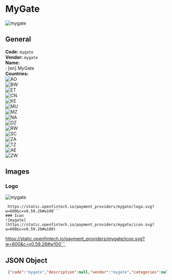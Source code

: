 # MyGate 
![mygate](https://static.openfintech.io/payment_providers/mygate/logo.svg?w=600&c=v0.59.26#w100)  
## General 
**Code:** `mygate`  
**Vendor:** `mygate`  
**Name:**  
:	[en] MyGate  
**Countries:**  
![AO](https://cdnjs.cloudflare.com/ajax/libs/flag-icon-css/3.3.0/flags/4x3/AO.svg#w24)  
![BW](https://cdnjs.cloudflare.com/ajax/libs/flag-icon-css/3.3.0/flags/4x3/BW.svg#w24)  
![ET](https://cdnjs.cloudflare.com/ajax/libs/flag-icon-css/3.3.0/flags/4x3/ET.svg#w24)  
![CN](https://cdnjs.cloudflare.com/ajax/libs/flag-icon-css/3.3.0/flags/4x3/CN.svg#w24)  
![KE](https://cdnjs.cloudflare.com/ajax/libs/flag-icon-css/3.3.0/flags/4x3/KE.svg#w24)  
![MU](https://cdnjs.cloudflare.com/ajax/libs/flag-icon-css/3.3.0/flags/4x3/MU.svg#w24)  
![MZ](https://cdnjs.cloudflare.com/ajax/libs/flag-icon-css/3.3.0/flags/4x3/MZ.svg#w24)  
![NA](https://cdnjs.cloudflare.com/ajax/libs/flag-icon-css/3.3.0/flags/4x3/NA.svg#w24)  
![DZ](https://cdnjs.cloudflare.com/ajax/libs/flag-icon-css/3.3.0/flags/4x3/DZ.svg#w24)  
![RW](https://cdnjs.cloudflare.com/ajax/libs/flag-icon-css/3.3.0/flags/4x3/RW.svg#w24)  
![SC](https://cdnjs.cloudflare.com/ajax/libs/flag-icon-css/3.3.0/flags/4x3/SC.svg#w24)  
![ZA](https://cdnjs.cloudflare.com/ajax/libs/flag-icon-css/3.3.0/flags/4x3/ZA.svg#w24)  
![TZ](https://cdnjs.cloudflare.com/ajax/libs/flag-icon-css/3.3.0/flags/4x3/TZ.svg#w24)  
![AE](https://cdnjs.cloudflare.com/ajax/libs/flag-icon-css/3.3.0/flags/4x3/AE.svg#w24)  
![ZW](https://cdnjs.cloudflare.com/ajax/libs/flag-icon-css/3.3.0/flags/4x3/ZW.svg#w24)  
 
## Images 
### Logo 
![mygate](https://static.openfintech.io/payment_providers/mygate/logo.svg?w=600&c=v0.59.26#w100)  
```
 https://static.openfintech.io/payment_providers/mygate/logo.svg?w=600&c=v0.59.26#w100```  
### Icon 
![mygate](https://static.openfintech.io/payment_providers/mygate/icon.svg?w=600&c=v0.59.26#w100)  
```
 https://static.openfintech.io/payment_providers/mygate/icon.svg?w=600&c=v0.59.26#w100```  
## JSON Object 
```json
 {"code":"mygate","description":null,"vendor":"mygate","categories":null,"countries":["AO","BW","ET","CN","KE","MU","MZ","NA","DZ","RW","SC","ZA","TZ","AE","ZW"],"payment_method":null,"payout_method":null,"metadata":{"about_payments_code":"mygate"},"name":{"en":"MyGate"}}```  
